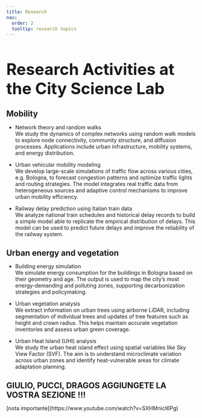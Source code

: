 ```yaml
---
title: Research
nav:
  order: 2
  tooltip: research topics
---
```

<h1 style="font-size: 3em;">Research Activities at the City Science Lab</h1>

<h1 style="font-size: 1.5em;">Mobility</h1>

- Network theory and random walks<br>
We study the dynamics of complex networks using random walk models to explore node connectivity, community structure, and diffusion processes. Applications include urban infrastructure, mobility systems, and energy distribution.

- Urban vehicular mobility modeling<br>
We develop large-scale simulations of traffic flow across various cities, e.g. Bologna, to forecast congestion patterns and optimize traffic lights and routing strategies. The model integrates real traffic data from heterogeneous sources and adaptive control mechanisms to improve urban mobility efficiency.

- Railway delay prediction using Italian train data<br>
We analyze national train schedules and historical delay records to build a simple model able to replicate the empirical distribution of delays. This model can be used to predict future delays and improve the reliability of the railway system.

<h1 style="font-size: 1.5em;">Urban energy and vegetation</h1>

- Building energy simulation<br>
We simulate energy consumption for the buildings in Bologna based on their geometry and age. The output is used to map the city’s most energy-demanding and polluting zones, supporting decarbonization strategies and policymaking.

- Urban vegetation analysis<br>
We extract information on urban trees using airborne LiDAR, including segmentation of individual trees and updates of tree features such as height and crown radius. This helps maintain accurate vegetation inventories and assess urban green coverage.

- Urban Heat Island (UHI) analysis<br>
We study the urban heat island effect using spatial variables like Sky View Factor (SVF). The aim is to understand microclimate variation across urban zones and identify heat-vulnerable areas for climate adaptation planning.

<h1 style="font-size: 1.5em;">GIULIO, PUCCI, DRAGOS AGGIUNGETE LA VOSTRA SEZIONE !!!</h1>
[nota importante](https://www.youtube.com/watch?v=SXHMnicI6Pg)